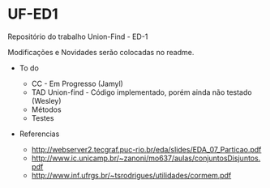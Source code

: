 # UF-ED1
Repositório do trabalho Union-Find - ED-1

Modificações e Novidades serão colocadas no readme.
* To do 
	- CC - Em Progresso (Jamyl)
	- TAD Union-find - Código implementado, porém ainda não testado (Wesley)
	- Métodos
	- Testes

* Referencias
	- http://webserver2.tecgraf.puc-rio.br/eda/slides/EDA_07_Particao.pdf
	- http://www.ic.unicamp.br/~zanoni/mo637/aulas/conjuntosDisjuntos.pdf
	- http://www.inf.ufrgs.br/~tsrodrigues/utilidades/cormem.pdf
	